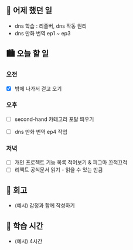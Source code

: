 ## 🌃 어제 했던 일

- dns 학습 : 리졸버, dns 작동 원리
- dns 만화 번역 ep1 ~ ep3

## 🏙️ 오늘 할 일

### 오전
- [x] 밖에 나가서 걷고 오기

### 오후
- [ ] second-hand 카테고리 포탈 띄우기
- [ ] dns 만화 번역 ep4 작업


### 저녁
- [ ] 개인 프로젝트 기능 목록 적어보기 & 피그마 끄적끄적
- [ ] 리액트 공식문서 읽기 - 읽을 수 있는 만큼

## 🌆 회고
- (예시) 감정과 함께 작성하기

## 🌠 학습 시간
- (예시) 4시간